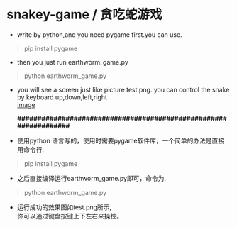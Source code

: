 # snakey-game / 贪吃蛇游戏
* write by python,and you need pygame first.you can use. 
>pip install pygame 
* then you just run earthworm_game.py  
>python earthworm_game.py 
* you will see a screen just like picture test.png. 
  you can control the snake by keyboard up,down,left,right  
  [image](https://github.com/872822645/danxuankuangDemo/blob/master/1.jpg)
  
  
  **#################################################################**
  
  
  
  
  
  
  
  
 * 使用python 语言写的，使用时需要pygame软件库，一个简单的办法是直接用命令行. 
 >pip install pygame
 * 之后直接编译运行earthworm_game.py即可，命令为. 
 >python earthworm_game.py
 * 运行成功的效果图如test.png所示,  
 你可以通过键盘按键上下左右来操控。
  
